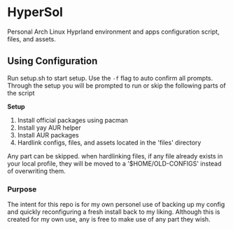 # HyperSol
Personal Arch Linux Hyprland environment and apps configuration script, files, and assets.

## Using Configuration
Run setup.sh to start setup. Use the `-f` flag to auto confirm all prompts.
Through the setup you will be prompted to run or skip the following parts of the script

**Setup**
1. Install official packages using pacman
2. Install yay AUR helper
3. Install AUR packages
4. Hardlink configs, files, and assets located in the 'files' directory

Any part can be skipped.
when hardlinking files, if any file already exists in your local profile, they will be moved to a '$HOME/OLD-CONFIGS' instead of overwriting them.

### Purpose
The intent for this repo is for my own personel use of backing up my config and quickly reconfiguring a fresh install back to my liking.
Although this is created for my own use, any is free to make use of any part they wish.
